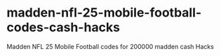 # madden-nfl-25-mobile-football-codes-cash-hacks
Madden NFL 25 Mobile Football codes for 200000 madden cash Hacks
